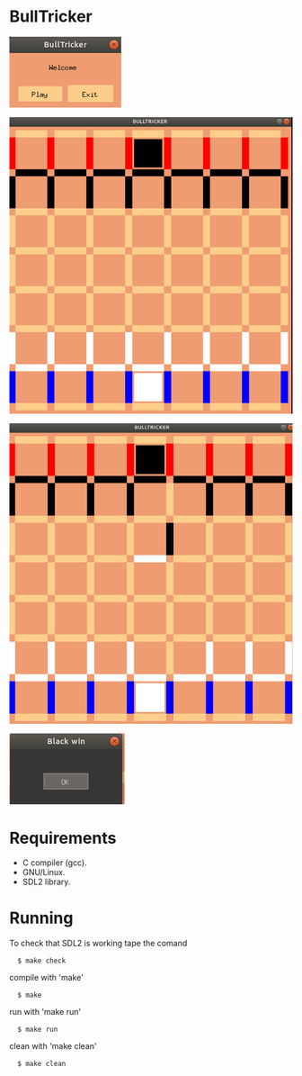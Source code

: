 # BullTricker

![title](img/weclome.png#center)


![title](img/board.png)


![title](img/board1.png)


![title](img/blackwin.png)


# Requirements

- C compiler (gcc).
- GNU/Linux.
- SDL2 library.

# Running

To check that SDL2 is working tape the comand 
```
  $ make check
```

compile with 'make'
```
  $ make
```
run with 'make run'

```
  $ make run
```

clean with 'make clean'
```
  $ make clean
```





